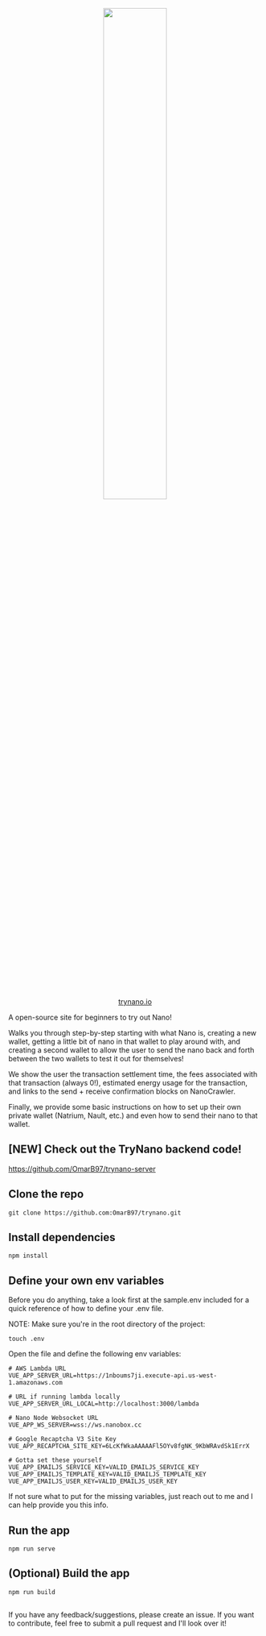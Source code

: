 <p align="center">
  <a href="https://www.trynano.io" target="_blank">
    <img src="https://user-images.githubusercontent.com/21279036/109429629-84da3f80-79b1-11eb-8b73-83f456d67301.png" width="50%" height="50%">
  </a>
</p>

<p align="center">
  <a href="https://www.trynano.io" target="_blank">trynano.io</a>
</p>

A open-source site for beginners to try out Nano!

Walks you through step-by-step starting with what Nano is, creating a new wallet, getting a little bit of nano in that wallet to play around with, and creating a second wallet to allow the user to send the nano back and forth between the two wallets to test it out for themselves! 

We show the user the transaction settlement time, the fees associated with that transaction (always 0!), estimated energy usage for the transaction, and links to the send + receive confirmation blocks on NanoCrawler.

Finally, we provide some basic instructions on how to set up their own private wallet (Natrium, Nault, etc.) and even how to send their nano to that wallet.


## [NEW] Check out the TryNano backend code!

https://github.com/OmarB97/trynano-server


## Clone the repo

```
git clone https://github.com:OmarB97/trynano.git
```

## Install dependencies

```
npm install 
```

## Define your own env variables

Before you do anything, take a look first at the sample.env included for a quick reference of how to define your .env file.

NOTE: Make sure you're in the root directory of the project:

```
touch .env
```

Open the file and define the following env variables:

```
# AWS Lambda URL
VUE_APP_SERVER_URL=https://1nboums7ji.execute-api.us-west-1.amazonaws.com

# URL if running lambda locally
VUE_APP_SERVER_URL_LOCAL=http://localhost:3000/lambda

# Nano Node Websocket URL
VUE_APP_WS_SERVER=wss://ws.nanobox.cc

# Google Recaptcha V3 Site Key
VUE_APP_RECAPTCHA_SITE_KEY=6LcKfWkaAAAAAFl5OYv8fgNK_9KbWRAvdSk1ErrX

# Gotta set these yourself
VUE_APP_EMAILJS_SERVICE_KEY=VALID_EMAILJS_SERVICE_KEY
VUE_APP_EMAILJS_TEMPLATE_KEY=VALID_EMAILJS_TEMPLATE_KEY
VUE_APP_EMAILJS_USER_KEY=VALID_EMAILJS_USER_KEY
```

If not sure what to put for the missing variables, just reach out to me and I can help provide you this info.


## Run the app

```
npm run serve
```

## (Optional) Build the app

```
npm run build
```

##

If you have any feedback/suggestions, please create an issue. If you want to contribute, feel free to submit a pull request and I'll look over it!
